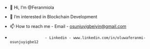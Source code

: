 - 👋 Hi, I’m @Feranmiola
- 👀 I’m interested in Blockchain Development

- 📫 How to reach me - Email - osunjuyigbeiyin@gmail.com
-                     - Linkedin - www.linkedin.com/in/oluwaferanmi-osunjuyigbe12



